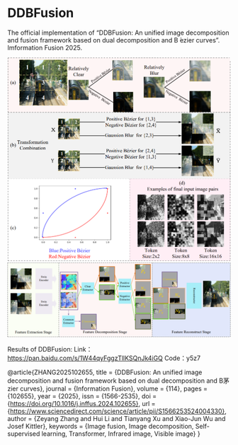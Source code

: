 # DDBFusion
The official implementation of “DDBFusion: An unified image decomposition and fusion framework based on dual decomposition and B ́ezier curves”. 
Imformation Fusion 2025.

<img src="./images/FrameWork.png">
<img src="./images/Network.png">

Results of DDBFusion: 
Link：https://pan.baidu.com/s/1W44qyFggzTllKSQnJk4iGQ 
Code：y5z7


@article{ZHANG2025102655,
title = {DDBFusion: An unified image decomposition and fusion framework based on dual decomposition and B茅zier curves},
journal = {Information Fusion},
volume = {114},
pages = {102655},
year = {2025},
issn = {1566-2535},
doi = {https://doi.org/10.1016/j.inffus.2024.102655},
url = {https://www.sciencedirect.com/science/article/pii/S1566253524004330},
author = {Zeyang Zhang and Hui Li and Tianyang Xu and Xiao-Jun Wu and Josef Kittler},
keywords = {Image fusion, Image decomposition, Self-supervised learning, Transformer, Infrared image, Visible image}
}
